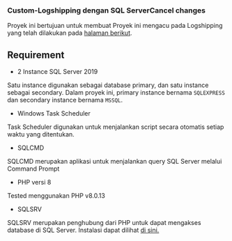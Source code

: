 ### Custom-Logshipping dengan SQL ServerCancel changes

Proyek ini  bertujuan untuk membuat 
Proyek ini mengacu pada Logshipping yang telah dilakukan pada [halaman berikut](https://sqlperformance.com/2014/10/sql-performance/readable-secondaries-on-a-budget).

## Requirement

* 2 Instance SQL Server 2019

Satu instance digunakan sebagai database primary, dan satu instance sebagai secondary. Dalam proyek ini, primary instance bernama `SQLEXPRESS` dan secondary instance bernama `MSSQL`.

* Windows Task Scheduler

Task Scheduler digunakan untuk menjalankan script secara otomatis setiap waktu yang ditentukan.

* SQLCMD

SQLCMD merupakan aplikasi untuk menjalankan query SQL Server melalui Command Prompt

* PHP versi 8

Tested menggunakan PHP v8.0.13

* SQLSRV

SQLSRV merupakan penghubung dari PHP untuk dapat mengakses database di SQL Server. Instalasi dapat dilihat [di sini.](https://docs.microsoft.com/en-us/sql/connect/php/loading-the-php-sql-driver?view=sql-server-2017)
